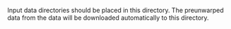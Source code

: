 Input data directories should be placed in this directory.
The preunwarped data from the data will be downloaded automatically to this directory.
